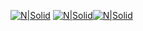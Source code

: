 




[![N|Solid](http://brainjunkfood.com/wp-content/uploads/2015/09/pic_1561903.jpg)]()
[![N|Solid](http://www.django-rest-framework.org/img/logo.png)]()[![N|Solid](hhttps://a248.e.akamai.net/secure.meetupstatic.com/photos/event/6/d/0/2/600_443067906.jpeg)]()


